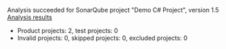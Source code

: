 Analysis succeeded for SonarQube project "Demo C# Project", version 1.5 [Analysis results](http://192.168.99.100:9000/dashboard/index/org.sonarqube:sonarqube-scanner-msbuild)
- Product projects: 2, test projects: 0
- Invalid projects: 0, skipped projects: 0, excluded projects: 0
